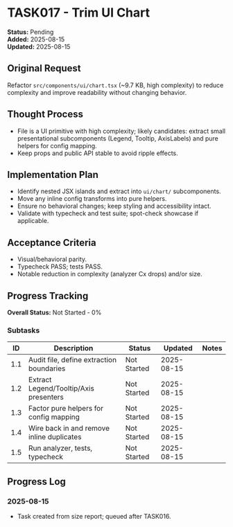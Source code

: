 # TASK017 - Trim UI Chart

**Status:** Pending  
**Added:** 2025-08-15  
**Updated:** 2025-08-15

## Original Request

Refactor `src/components/ui/chart.tsx` (~9.7 KB, high complexity) to reduce complexity and improve readability without changing behavior.

## Thought Process

- File is a UI primitive with high complexity; likely candidates: extract small presentational subcomponents (Legend, Tooltip, AxisLabels) and pure helpers for config mapping.
- Keep props and public API stable to avoid ripple effects.

## Implementation Plan

- Identify nested JSX islands and extract into `ui/chart/` subcomponents.
- Move any inline config transforms into pure helpers.
- Ensure no behavioral changes; keep styling and accessibility intact.
- Validate with typecheck and test suite; spot-check showcase if applicable.

## Acceptance Criteria

- Visual/behavioral parity.
- Typecheck PASS; tests PASS.
- Notable reduction in complexity (analyzer Cx drops) and/or size.

## Progress Tracking

**Overall Status:** Not Started - 0%

### Subtasks

| ID  | Description                               | Status      | Updated    | Notes |
| --- | ----------------------------------------- | ----------- | ---------- | ----- |
| 1.1 | Audit file, define extraction boundaries  | Not Started | 2025-08-15 |       |
| 1.2 | Extract Legend/Tooltip/Axis presenters    | Not Started | 2025-08-15 |       |
| 1.3 | Factor pure helpers for config mapping    | Not Started | 2025-08-15 |       |
| 1.4 | Wire back in and remove inline duplicates | Not Started | 2025-08-15 |       |
| 1.5 | Run analyzer, tests, typecheck            | Not Started | 2025-08-15 |       |

## Progress Log

### 2025-08-15

- Task created from size report; queued after TASK016.
